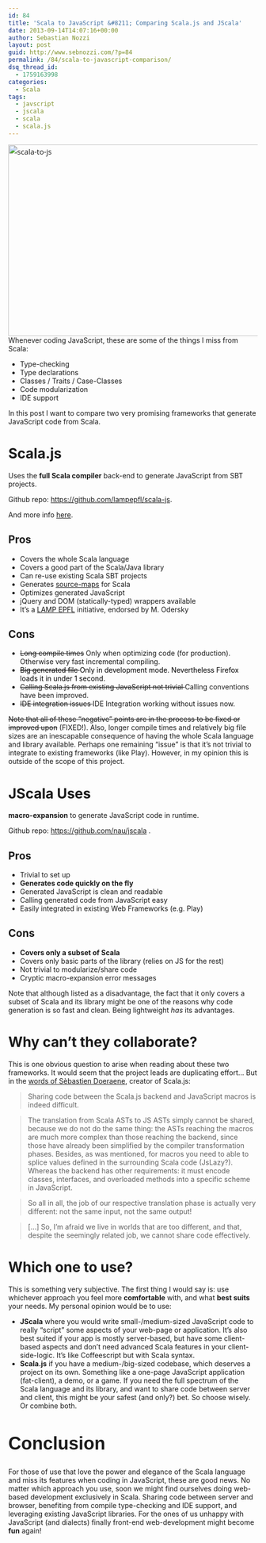 ```yaml
---
id: 84
title: 'Scala to JavaScript &#8211; Comparing Scala.js and JScala'
date: 2013-09-14T14:07:16+00:00
author: Sebastian Nozzi
layout: post
guid: http://www.sebnozzi.com/?p=84
permalink: /84/scala-to-javascript-comparison/
dsq_thread_id:
  - 1759163998
categories:
  - Scala
tags:
  - javscript
  - jscala
  - scala
  - scala.js
---
```

 <img class=" wp-image-101 alignnone" style="font-family: 'Open Sans', sans-serif; font-size: 15px; line-height: 24.296875px; font-style: normal; font-variant: normal;" alt="scala-to-js" src="http://www.sebnozzi.com/wp-content/uploads/2013/09/scala-to-js.png" width="762" height="386" />Whenever coding JavaScript, these are some of the things I miss from Scala:

  * Type-checking 
  * Type declarations 
  * Classes / Traits / Case-Classes 
  * Code modularization 
  * IDE support 

In this post I want to compare two very promising frameworks that generate JavaScript code from Scala.

<!--more-->

# Scala.js

Uses the **full Scala compiler** back-end to generate JavaScript from SBT projects.

Github repo: <a href="https://github.com/lampepfl/scala-js" target="_blank">https://github.com/lampepfl/scala-js</a>.

And more info <a href="http://lampwww.epfl.ch/~doeraene/scala-js/" target="_blank">here</a>.

## Pros

  * Covers the whole Scala language
  * Covers a good part of the Scala/Java library
  * Can re-use existing Scala SBT projects
  * Generates <a title="About source maps" href="http://www.html5rocks.com/en/tutorials/developertools/sourcemaps/" target="_blank">source-maps</a> for Scala
  * Optimizes generated JavaScript
  * jQuery and DOM (statically-typed) wrappers available
  * It&#8217;s a <a href="http://lamp.epfl.ch/" target="_blank">LAMP EPFL</a> initiative, endorsed by M. Odersky

## Cons

  * <del><span style="line-height: 15px;">Long compile times</span></del> <span style="line-height: 15px;">Only when optimizing code (for production). Otherwise very fast incremental compiling.</span>
  * <span style="color: #000000;"><del>Big generated file </del>Only in development mode. Nevertheless Firefox loads it in under 1 second.</span>
  * <del>Calling Scala.js from existing JavaScript not trivial </del>Calling conventions have been improved.
  * <del>IDE integration issues </del>IDE Integration working without issues now.

<del>Note that all of these &#8220;negative&#8221; points are in the process to be fixed or improved upon</del> (FIXED!). Also, longer compile times and relatively big file sizes are an inescapable consequence of having the whole Scala language and library available. Perhaps one remaining &#8220;issue&#8221; is that it&#8217;s not trivial to integrate to existing frameworks (like Play). However, in my opinion this is outside of the scope of this project.

# JScala Uses

**macro-expansion** to generate JavaScript code in runtime.

Github repo: <a href="https://github.com/nau/jscala" target="_blank">https://github.com/nau/jscala</a> .

## Pros

  * Trivial to set up
  * **Generates code quickly on the fly**
  * Generated JavaScript is clean and readable
  * Calling generated code from JavaScript easy
  * Easily integrated in existing Web Frameworks (e.g. Play)

## Cons

  * **Covers only a subset of Scala</span>**
  * Covers only basic parts of the library (relies on JS for the rest)
  * Not trivial to modularize/share code
  * Cryptic macro-expansion error messages 

Note that although listed as a disadvantage, the fact that it only covers a subset of Scala and its library might be one of the reasons why code generation is so fast and clean. Being lightweight _has_ its advantages.

# Why can&#8217;t they collaborate?

This is one obvious question to arise when reading about these two frameworks. It would seem that the project leads are duplicating effort&#8230; But in the <a href="https://groups.google.com/forum/#!msg/scala-user/PbRQs6sl2eM/GTZqkCL51PEJ" target="_blank">words of Sèbastien Doeraene</a>, creator of Scala.js:

<div>
  <blockquote>
    <p>
      Sharing code between the Scala.js backend and JavaScript macros is indeed difficult.
    </p>
  </blockquote>
</div>

<div>
  <blockquote>
    <p>
      The translation from Scala ASTs to JS ASTs simply cannot be shared, because we do not do the same thing: the ASTs reaching the macros are much more complex than those reaching the backend, since those have already been simplified by the compiler transformation phases. Besides, as was mentioned, for macros you need to able to splice values defined in the surrounding Scala code (JsLazy?). Whereas the backend has other requirements: it must encode classes, interfaces, and overloaded methods into a specific scheme in JavaScript.
    </p>
  </blockquote>
</div>

<div>
  <blockquote>
    <p>
      So all in all, the job of our respective translation phase is actually very different: not the same input, not the same output!
    </p>
  </blockquote>
</div>

<div>
  <blockquote>
    <p>
      [&#8230;] So, I&#8217;m afraid we live in worlds that are too different, and that, despite the seemingly related job, we cannot share code effectively.
    </p>
  </blockquote>
</div>

# Which one to use?

This is something very subjective. The first thing I would say is: use whichever approach you feel more **comfortable** with, and what **best suits** your needs. My personal opinion would be to use:

  * **JScala** where you would write small-/medium-sized JavaScript code to really &#8220;script&#8221; some aspects of your web-page or application. It&#8217;s also best suited if your app is mostly server-based, but have some client-based aspects and don&#8217;t need advanced Scala features in your client-side-logic. It&#8217;s like Coffeescript but with Scala syntax. 
  * **Scala.js** if you have a medium-/big-sized codebase, which deserves a project on its own. Something like a one-page JavaScript application (fat-client), a demo, or a game. If you need the full spectrum of the Scala language and its library, and want to share code between server and client, this might be your safest (and only?) bet. So choose wisely. Or combine both.

# <span style="font-family: Oswald, sans-serif; font-size: 36px; line-height: 1.62em;">Conclusion</span>

For those of use that love the power and elegance of the Scala language and miss its features when coding in JavaScript, these are good news. No matter which approach you use, soon we might find ourselves doing web-based development exclusively in Scala. Sharing code between server and browser, benefiting from compile type-checking and IDE support, and leveraging existing JavaScript libraries. For the ones of us unhappy with JavaScript (and dialects) finally front-end web-development might become **fun** again!